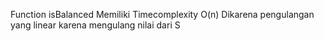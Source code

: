 Function isBalanced
Memiliki Timecomplexity O(n) Dikarena pengulangan yang linear karena mengulang nilai dari S